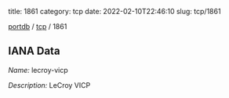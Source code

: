 title: 1861
category: tcp
date: 2022-02-10T22:46:10
slug: tcp/1861

[portdb](/) / [tcp](/category/tcp.html) / 1861


## IANA Data

_Name:_ lecroy-vicp

_Description:_ LeCroy VICP

